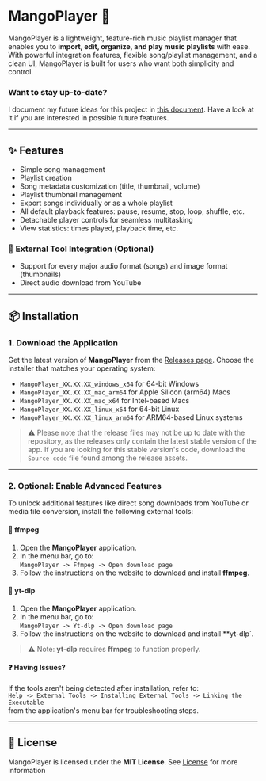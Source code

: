 # MangoPlayer 🎵

MangoPlayer is a lightweight, feature-rich music playlist manager that enables you to **import, edit, organize, and play music playlists** with ease. With powerful integration features, flexible song/playlist management, and a clean UI, MangoPlayer is built for users who want both simplicity and control.

### Want to stay up-to-date?

I document my future ideas for this project in [this document](./IDEAS.md). Have a look at it if you are interested in possible future features.

---


## ✨ Features

- Simple song management
- Playlist creation
- Song metadata customization (title, thumbnail, volume)
- Playlist thumbnail management
- Export songs individually or as a whole playlist
- All default playback features: pause, resume, stop, loop, shuffle, etc.
- Detachable player controls for seamless multitasking
- View statistics: times played, playback time, etc.

### 🧰 External Tool Integration (Optional)

- Support for every major audio format (songs) and image format (thumbnails)
- Direct audio download from YouTube

---

## 📦 Installation

### 1. Download the Application

Get the latest version of **MangoPlayer** from the [Releases page](https://github.com/RedStoneMango/MangoPlayer/releases). Choose the installer that matches your operating system:

- `MangoPlayer_XX.XX.XX_windows_x64` for 64-bit Windows
- `MangoPlayer_XX.XX.XX_mac_arm64` for Apple Silicon (arm64) Macs
- `MangoPlayer_XX.XX.XX_mac_x64` for Intel-based Macs
- `MangoPlayer_XX.XX.XX_linux_x64` for 64-bit Linux
- `MangoPlayer_XX.XX.XX_linux_arm64` for ARM64-based Linux systems

> ⚠️ Please note that the release files may not be up to date with the repository, as the releases only contain the latest stable version of the app. If you are looking for this stable version's code, download the `Source code` file found among the release assets.

---

### 2. Optional: Enable Advanced Features

To unlock additional features like direct song downloads from YouTube or media file conversion, install the following external tools:

#### 🔧 ffmpeg
1. Open the **MangoPlayer** application.
2. In the menu bar, go to:  
   `MangoPlayer -> Ffmpeg -> Open download page`
3. Follow the instructions on the website to download and install **ffmpeg**.

#### 🔧 yt-dlp  
1. Open the **MangoPlayer** application.
2. In the menu bar, go to:  
   `MangoPlayer -> Yt-dlp -> Open download page`
3. Follow the instructions on the website to download and install **yt-dlp`.

> ⚠️ Note: **yt-dlp** requires **ffmpeg** to function properly.

#### ❓ Having Issues?

If the tools aren't being detected after installation, refer to:  
`Help -> External Tools -> Installing External Tools -> Linking the Executable`  
from the application's menu bar for troubleshooting steps.

---

## 📄 License

MangoPlayer is licensed under the **MIT License**. See [License](LICENSE.txt) for more information

